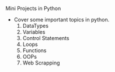 Mini Projects in Python 
- Cover some important topics in python.
  1. DataTypes
  2. Variables
  3. Control Statements
  4. Loops
  5. Functions
  6. OOPs
  7. Web Scrapping 
